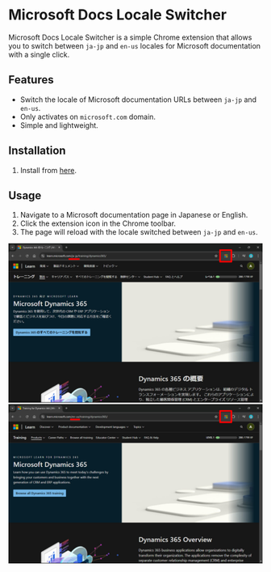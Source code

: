 # Microsoft Docs Locale Switcher

Microsoft Docs Locale Switcher is a simple Chrome extension that allows you to switch between `ja-jp` and `en-us` locales for Microsoft documentation with a single click.

## Features

- Switch the locale of Microsoft documentation URLs between `ja-jp` and `en-us`.
- Only activates on `microsoft.com` domain.
- Simple and lightweight.

## Installation

1. Install from [here](https://chromewebstore.google.com/detail/microsoft-docs-locale-swi/bdlfmipdlfjaecgakeffhgglpmmbicfp).

## Usage

1. Navigate to a Microsoft documentation page in Japanese or English.
2. Click the extension icon in the Chrome toolbar.
3. The page will reload with the locale switched between `ja-jp` and `en-us`.

![ja-jp](imgs/ja-jp.jpg) ![en-us](imgs/en-us.jpg)
